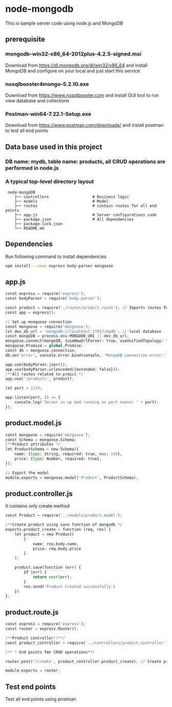 # node-mongodb
This is sample server code using node.js and MongoDB

## prerequisite

### mongodb-win32-x86_64-2012plus-4.2.5-signed.msi
Download from https://dl.mongodb.org/dl/win32/x86_64 and install MongoDB and configure on your local and just start this service

### nosqlbooster4mongo-5.2.10.exe
Download from https://www.nosqlbooster.com and install GUI tool to run view database and collections

### Postman-win64-7.22.1-Setup.exe
Download from https://www.postman.com/downloads/ and install postman to test all end points 


## Data base used in this project
### DB name: mydb, table name: products, all CRUD operations are performed in node.js

### A typical top-level directory layout
```
 node-mongoDB
    ├── controllers                   # Business logic
    ├── models                        # Model 
    ├── routes                        # contain routes for all end points
    ├── app.js                        # Server configurations code
    ├── package.json                  # All dependencies
    ├── package-lock.json
    └── README.md
  ```  
## Dependencies
Run following command to install dependencies
```bash
npm install --save express body-parser mongoose
```
    
## app.js
```python
const express = require('express');
const bodyParser = require('body-parser');

const product = require('./routes/product.route'); // Imports routes for the products
const app = express();

// Set up mongoose connection
const mongoose = require('mongoose');
let dev_db_url = 'mongodb://localhost:27017/mydb'; // local database
const mongoDB = process.env.MONGODB_URI || dev_db_url;
mongoose.connect(mongoDB, {useNewUrlParser: true, useUnifiedTopology: true});
mongoose.Promise = global.Promise;
const db = mongoose.connection;
db.on('error', console.error.bind(console, 'MongoDB connection error:'));

app.use(bodyParser.json());
app.use(bodyParser.urlencoded({extended: false}));
/**All routes related to prduct */
app.use('/products', product);

let port = 1234;

app.listen(port, () => {
    console.log('Server is up and running on port numner ' + port);
});
```

## product.model.js
```python
const mongoose = require('mongoose');
const Schema = mongoose.Schema;
/**Product attributes */
let ProductSchema = new Schema({
    name: {type: String, required: true, max: 100},
    price: {type: Number, required: true},
});

// Export the model
module.exports = mongoose.model('Product', ProductSchema);
```
## product.controller.js
It contains only create method
```python
const Product = require('../models/product.model');

/**Create product using save function of mongodb */
exports.product_create = function (req, res) {
    let product = new Product(
        {
            name: req.body.name,
            price: req.body.price
        }
    );

    product.save(function (err) {
        if (err) {
            return next(err);
        }
        res.send('Product Created successfully')
    })
};

```
## product.route.js
```python
const express = require('express');
const router = express.Router();

/**Product controller!!**/
const product_controller = require('../controllers/product.controller');

/** * End points for CRUD operations**/

router.post('/create', product_controller.product_create); // Create produc

module.exports = router;
```
## Test end points
Test all end points using postman

